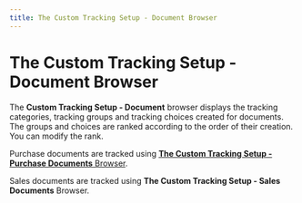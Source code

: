```yaml
---
title: The Custom Tracking Setup - Document Browser
---
```


# The Custom Tracking Setup - Document Browser


The **Custom Tracking Setup - Document**  browser displays the tracking categories, tracking groups and tracking  choices created for documents. The groups and choices are ranked according  to the order of their creation. You can modify the rank.


Purchase documents are tracked using [**The Custom Tracking Setup - Purchase Documents**  Browser]({{site.ct_baseurl}}/document-tracking/tracking-purchase-documents/the_custom_tracking_setup_document_browser_1.html).


Sales documents are tracked using **The Custom Tracking 
 Setup - Sales Documents** Browser.
